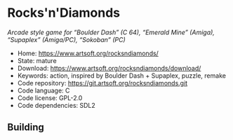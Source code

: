 # Rocks'n'Diamonds

_Arcade style game for “Boulder Dash” (C 64), “Emerald Mine” (Amiga), “Supaplex” (Amiga/PC), “Sokoban” (PC)_

- Home: https://www.artsoft.org/rocksndiamonds/
- State: mature
- Download: https://www.artsoft.org/rocksndiamonds/download/
- Keywords: action, inspired by Boulder Dash + Supaplex, puzzle, remake
- Code repository: https://git.artsoft.org/rocksndiamonds.git
- Code language: C
- Code license: GPL-2.0
- Code dependencies: SDL2

## Building
